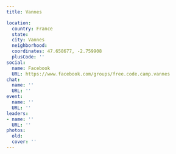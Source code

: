 ```yaml
---
title: Vannes

location:
  country: France
  state: 
  city: Vannes
  neighborhood: 
  coordinates: 47.658677, -2.759908
  plusCode: ''
social:
  name: Facebook
  URL: https://www.facebook.com/groups/free.code.camp.vannes
chat:
  name: ''
  URL: ''
event:
  name: ''
  URL: ''
leaders:
- name: ''
  URL: ''
photos:
  old: 
  cover: ''
---
```

